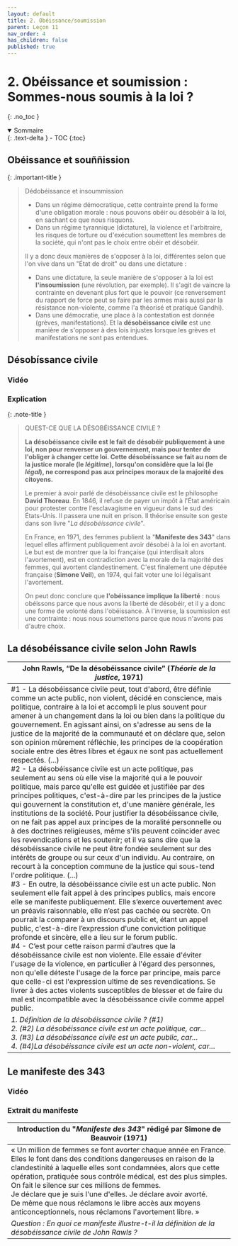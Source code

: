 ```yaml
---
layout: default
title: 2. Obéissance/soumission
parent: Leçon 11
nav_order: 4
has_children: false
published: true
---
```


# 2. Obéissance et soumission : Sommes-nous soumis à la loi ?
{: .no_toc }

<details open markdown="block">
  <summary>
    Sommaire
  </summary>
  {: .text-delta }
- TOC
{:toc}
</details>

## Obéissance et souññission

{: .important-title }
> Dédobéissance et insoummission
>
> -  Dans un régime démocratique, cette contrainte prend la forme d'une obligation morale : nous pouvons obéir ou désobéir à la loi, en sachant ce que nous risquons. 
>- Dans un régime tyrannique (dictature), la violence et l'arbitraire, les risques de torture ou d'exécution soumettent les membres de la société, qui n'ont pas le choix entre obéir et désobéir. 
>
>Il y a donc deux manières de s'opposer à la loi, différentes selon que l'on vive dans un "État de droit" ou dans une dictature :
>- Dans une dictature, la seule manière de s'opposer à la loi est **l'insoumission** (une révolution, par exemple). Il s'agit de vaincre la contrainte en devenant plus fort que le pouvoir (ce renversement du rapport de force peut se faire par les armes mais aussi par la résistance non-violente, comme l'a théorisé et pratiqué Gandhi).
>- Dans une démocratie, une place à la contestation est donnée (grèves, manifestations). Et la **désobéissance civile** est une manière de s'opposer à des lois injustes lorsque les grèves et manifestations ne sont pas entendues.

## Désobíssance civile

### Vidéo

### Explication


{: .note-title }
> QUEST-CE QUE LA DÉSOBÉISSANCE CIVILE ?  
>
>**La désobéissance civile est le fait de désobéir publiquement à une loi, non pour renverser un gouvernement, mais pour tenter de l'obliger à changer cette loi. Cette désobéissance se fait au nom de la justice morale (le _légitime_), lorsqu'on considère que la loi (le _légal_), ne correspond pas aux principes moraux de la majorité des citoyens.**  
>
>Le premier à avoir parlé de désobéissance civile est le philosophe **David Thoreau**. En 1846, il refuse de payer un impôt à l'État américain pour protester contre l'esclavagisme en vigueur dans le sud des États-Unis. Il passera une nuit en prison. Il théorise ensuite son geste dans son livre "*La désobéissance civile*". 
>
> En France, en 1971, des femmes publient la "**Manifeste des 343**" dans lequel elles affirment publiquement avoir désobéi à la loi en avortant. Le but est de montrer que la loi française (qui interdisait alors l'avortement), est en contradiction avec la morale de la majorité des femmes, qui avortent clandestinement. C'est finalement une députée française (**Simone Veil**), en 1974, qui fait voter une loi légalisant l'avortement.
>
>On peut donc conclure que **l'obéissance implique la liberté** : nous obéissons parce que nous avons la liberté de désobéir, et il y a donc une forme de volonté dans l'obéissance. À l'inverse, la soumission est une contrainte : nous nous soumettons parce que nous n'avons pas d'autre choix.

## La désobéissance civile selon John Rawls

| John Rawls, “De la désobéissance civile” (*Théorie de la justice*, 1971)    |
| ------------------- |
| #1 - La désobéissance civile peut, tout d'abord, être définie comme un acte public, non violent, décidé en conscience, mais politique, contraire à la loi et accompli le plus souvent pour amener à un changement dans la loi ou bien dans la politique du gouvernement. En agissant ainsi, on s'adresse au sens de la justice de la majorité de la communauté et on déclare que, selon son opinion mûrement réfléchie, les principes de la coopération sociale entre des êtres libres et égaux ne sont pas actuellement respectés. (...) <br> #2 - La désobéissance civile est un acte politique, pas seulement au sens où elle vise la majorité qui a le pouvoir politique, mais parce qu'elle est guidée et justifiée par des principes politiques, c'est-à-dire par les principes de la justice qui gouvernent la constitution et, d'une manière générale, les institutions de la société. Pour justifier la désobéissance civile, on ne fait pas appel aux principes de la moralité personnelle ou à des doctrines religieuses, même s'ils peuvent coïncider avec les revendications et les soutenir; et il va sans dire que la désobéissance civile ne peut être fondée seulement sur des intérêts de groupe ou sur ceux d'un individu. Au contraire, on recourt à la conception commune de la justice qui sous-tend l'ordre politique. (...)<br>#3 - En outre, la désobéissance civile est un acte public. Non seulement elle fait appel à des principes publics, mais encore elle se manifeste publiquement. Elle s’exerce ouvertement avec un préavis raisonnable, elle n’est pas cachée ou secrète. On pourrait la comparer à un discours public et, étant un appel public, c'est-à-dire l’expression d’une conviction politique profonde et sincère, elle a lieu sur le forum public. <br>#4 - C’est pour cette raison parmi d’autres que la désobéissance civile est non violente. Elle essaie d'éviter l'usage de la violence, en particulier à l'égard des personnes, non qu'elle déteste l'usage de la force par principe, mais parce que celle-ci est l'expression ultime de ses revendications. Se livrer à des actes violents susceptibles de blesser et de faire du mal est incompatible avec la désobéissance civile comme appel public. |
| *1. Définition de la désobéissance civile ? (#1) <br> 2. (#2) La désobéissance civile est un acte politique, car... <br> 3. (#3) La désobéissance civile est un acte public, car... <br> 4. (#4)La désobéissance civile est un acte non-violent, car..*. |


## Le manifeste des 343

### Vidéo

### Extrait du manifeste

| Introduction du "*Manifeste des 343*" rédigé par Simone de Beauvoir (1971)     |
| -------------------- |
| « Un million de femmes se font avorter chaque année en France.  <br>Elles le font dans des conditions dangereuses en raison de la clandestinité à laquelle elles sont condamnées, alors que cette opération, pratiquée sous contrôle médical, est des plus simples.  <br>On fait le silence sur ces millions de femmes.  <br>Je déclare que je suis l'une d'elles. Je déclare avoir avorté.  <br>De même que nous réclamons le libre accès aux moyens anticonceptionnels, nous réclamons l'avortement libre. » |
| *Question : En quoi ce manifeste illustre-t-il la définition de la désobéissance civile de John Rawls ?*  |